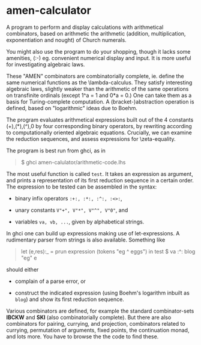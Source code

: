 # amen-calculator #
A program to perform and display calculations with arithmetical combinators, based 
on arithmetic the arithmetic (addition, multiplication, exponentiation
and nought) of Church numerals.

You might also use the program to do your shopping, though it lacks
some amenities, (:-) 
eg. convenient numerical display and input. It is more useful for
investigating algebraic laws.

These "AMEN" combinators are combinatorially complete, ie. define the same numerical functions as the
\lambda-calculus. They satisfy interesting algebraic laws, slightly weaker than the
arithmetic of the same operations on transfinite ordinals (except 1^a = 1 and 0*a = 0.)
One can take them as a basis for Turing-complete computation. 
A (bracket-)abstraction operation is defined, based on "logarithmic" ideas 
due to Boehm. 

The program evaluates arithmetical expressions built out of the 4 constants
(+),(*),(^),0 by four corresponding binary operators, by rewriting
according to computationally oriented
algebraic equations. Crucially, we can examine the reduction sequences, and assess
expressions for \zeta-equality. 

The program is best run from ghci, as in

>  $ ghci amen-calulator/arithmetic-code.lhs

The most useful function is called `test`. It
takes an expression as argument, and prints a representation of its first reduction sequence
in a certain order. The expression to be tested can be assembled in
the syntax:

* binary infix operators `:+:, :*:, :^:, :<>:`,

* unary constants `V"+", V"*", V"^", V"0"`, and

* variables `va, vb, ...`, given by alphabetical strings.

In ghci one can build up expressions making use of
let-expressions. A rudimentary parser from strings is also available.
Something like


>   let (e,res):_ = prun expression (tokens "eg ^ eggs")
>   in test $ va :^: blog "eg" e


should either

* complain of a parse error, or

* construct the indicated expression (using Boehm's logarithm inbuilt as `blog`) and show its first reduction sequence.

Various  combinators are defined, for example the standard combinator-sets **IBCKW**
and **SKI** (also combinatorially complete). But there are also
combinators for pairing, currying, and 
projection, combinators related to currying, permutation of
arguments, fixed points, the continuation monad, and lots more.
You have to browse the the code to find these.
